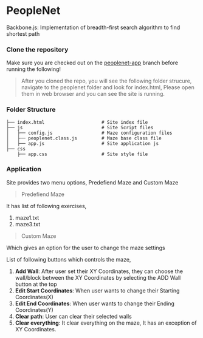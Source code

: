 # PeopleNet
Backbone.js: Implementation of breadth-first search algorithm to find shortest path

### Clone the repository

Make sure you are checked out on the [peoplenet-app](https://github.com/karthi1987/peoplenet.git) branch before running the following!

> After you cloned the repo, you will see the following folder strucure, navigate to the peoplenet folder and look for index.html, Please open them in web browser and you can see the site is running.

### Folder Structure

    ├── index.html                     # Site index file
    ├── js                             # Site Script files
    │   ├── config.js                  # Maze configuration files
    │   ├── peoplenet.class.js         # Maze base class file
    │   ├── app.js                     # Site application js
    ├── css
        ├── app.css                    # Site style file
     

### Application

Site provides two menu options, Predefiend Maze and Custom Maze

> Predefiend Maze

It has list of following exercises,
  1. maze1.txt
  2. maze3.txt

> Custom Maze

Which gives an option for the user to change the maze settings

List of following buttons which controls the maze,
  1. **Add Wall**: After user set their XY Coordinates, they can choose the wall/block between the XY Coordinates by selecting the ADD Wall button at the top
  2. **Edit Start Coordinates**: When user wants to change their Starting Coordinates(X)
  3. **Edit End Coordinates**: When user wants to change their Ending Coordinates(Y)
  4. **Clear path**: User can clear their selected walls
  5. **Clear everything**: It clear everything on the maze, It has an exception of XY Coordinates.

